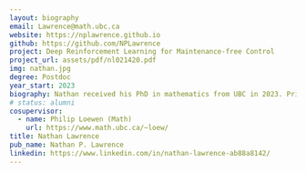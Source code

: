 ```yaml
---
layout: biography
email: Lawrence@math.ubc.ca
website: https://nplawrence.github.io
github: https://github.com/NPLawrence
project: Deep Reinforcement Learning for Maintenance-free Control
project_url: assets/pdf/nl021420.pdf
img: nathan.jpg
degree: Postdoc
year_start: 2023
biography: Nathan received his PhD in mathematics from UBC in 2023. Prior to moving to Vancouver, he earned his Bachelor's and Master's degrees in mathematics at Portland State University. He is interested in the interplay between reinforcement learning and control. More specifically, his work aims to develop actionable methods based on deep reinforcement learning for maintenance-free PID control and MPC of industrial processes. Outside of research, he enjoys boardgames and ice skating.
# status: alumni
cosupervisor: 
  - name: Philip Loewen (Math)
    url: https://www.math.ubc.ca/~loew/
title: Nathan Lawrence
pub_name: Nathan P. Lawrence
linkedin: https://www.linkedin.com/in/nathan-lawrence-ab88a8142/
---
```

